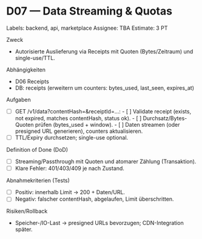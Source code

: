# D07 — Data Streaming & Quotas
Labels: backend, api, marketplace
Assignee: TBA
Estimate: 3 PT

Zweck
- Autorisierte Auslieferung via Receipts mit Quoten (Bytes/Zeitraum) und single-use/TTL.

Abhängigkeiten
- D06 Receipts
- DB: receipts (erweitern um counters: bytes_used, last_seen, expires_at)

Aufgaben
- [ ] GET /v1/data?contentHash=&receiptId=…:
      - [ ] Validate receipt (exists, not expired, matches contentHash, status ok).
      - [ ] Durchsatz/Bytes-Quoten prüfen (bytes_used + window).
      - [ ] Daten streamen (oder presigned URL generieren), counters aktualisieren.
- [ ] TTL/Expiry durchsetzen; single-use optional.

Definition of Done (DoD)
- [ ] Streaming/Passthrough mit Quoten und atomarer Zählung (Transaktion).
- [ ] Klare Fehler: 401/403/409 je nach Zustand.

Abnahmekriterien (Tests)
- [ ] Positiv: innerhalb Limit → 200 + Daten/URL.
- [ ] Negativ: falscher contentHash, abgelaufen, Limit überschritten.

Risiken/Rollback
- Speicher-/IO-Last → presigned URLs bevorzugen; CDN-Integration später.
